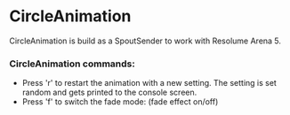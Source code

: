 # CircleAnimation

CircleAnimation is build as a SpoutSender to work with Resolume Arena 5.

### CircleAnimation commands:

* Press 'r' to restart the animation with a new setting. The setting is set random and gets printed to the console screen.
* Press 'f' to switch the fade mode: (fade effect on/off)